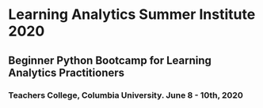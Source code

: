 # Learning Analytics Summer Institute 2020
## Beginner Python Bootcamp for Learning Analytics Practitioners
### Teachers College, Columbia University. June 8 - 10th, 2020
